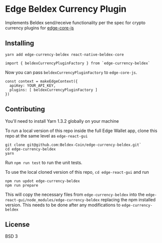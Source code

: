# Edge Beldex Currency Plugin


Implements Beldex send/receive functionality per the spec for crypto currency plugins for [edge-core-js](https://github.com/EdgeApp/edge-core-js)

## Installing

    yarn add edge-currency-beldex react-native-beldex-core

```
import { beldexCurrencyPluginFactory } from `edge-currency-beldex`
```

Now you can pass `beldexCurrencyPluginFactory` to `edge-core-js`.

```
const context = makeEdgeContext({
  apiKey: YOUR_API_KEY,
  plugins: [ beldexCurrencyPluginFactory ]
})
```

## Contributing

You'll need to install Yarn 1.3.2 globally on your machine

To run a local version of this repo inside the full Edge Wallet app, clone this repo at the same level as `edge-react-gui`

    git clone git@github.com:Beldex-Coin/edge-currency-beldex.git`
    cd edge-currency-beldex
    yarn

Run `npm run test` to run the unit tests.

To use the local cloned version of this repo, `cd edge-react-gui` and run

    npm run updot edge-currency-beldex
    npm run prepare

This will copy the necessary files from `edge-currency-beldex` into the `edge-react-gui/node_modules/edge-currency-beldex` replacing the npm installed version. This needs to be done after any modifications to `edge-currency-beldex`

## License
BSD 3

[npm-image]: https://badge.fury.io/js/edge-currency-ethereum.svg
[npm-url]: https://npmjs.org/package/edge-currency-ethereum
[travis-image]: https://travis-ci.org/Airbitz/edge-currency-ethereum.svg?branch=master
[travis-url]: https://travis-ci.org/Airbitz/edge-currency-ethereum
[daviddm-image]: https://david-dm.org/Airbitz/edge-currency-ethereum.svg?theme=shields.io
[daviddm-url]: https://david-dm.org/Airbitz/edge-currency-ethereum
